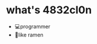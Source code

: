 # what's 4832cl0n

<!--
 _  _     ___ _________      _  ___
| || |   ( _ )___ /___ \ ___| |/ _ \ _ __
| || |_  / _ \ |_ \ __) / __| | | | | '_ \
|__   _|| (_) |__) / __/ (__| | |_| | | | |
   |_|___\___/____/_____\___|_|\___/|_| |_|
    |_____|
-->

+ 💻programmer
+ 🍜like ramen
